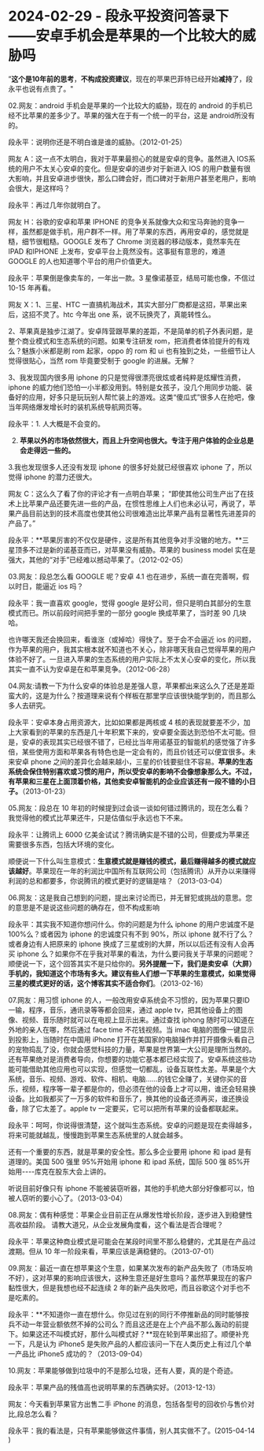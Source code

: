 # 2024-02-29 - 段永平投资问答录下——安卓手机会是苹果的一个比较大的威胁吗

”**这个是10年前的思考**，**不构成投资建议**，现在的苹果巴菲特已经开始**减持**了，段永平也说有点贵了。"

02.网友：android 手机会是苹果的一个比较大的威胁，现在的 android 的手机已经不比苹果的差多少了。苹果的强大在于有一个统一的平台，这是 android所没有的。

段永平：说明你还是不明白谁是谁的威胁。（2012-01-25）

网友 A：这一点不太明白，我对于苹果最担心的就是安卓的竞争。虽然进入 IOS系统的用户不太关心安卓的变化。但是安卓的进步对于新进入 IOS 的用户数量有很大影响，并且安卓进步很快，那么口碑会好，而口碑对于新用户甚至老用户，影响会很大，是这样吗？

段永平：再过几年你就明白了。

网友 H：谷歌的安卓和苹果 IPHONE 的竞争关系就像大众和宝马奔驰的竞争一样，虽然都是做手机，用户群不一样。用了苹果的东西，再用安卓的，感觉就是糙，细节很粗糙。GOOGLE 发布了 Chrome 浏览器的移动版本，竟然率先在 IPAD 和IPHONE 上发布，安卓平台上竟然没有。这事挺有意思的，难道 GOOGLE 的人也知道哪个平台的用户价值更大。

段永平：苹果倒是像卖车的，一年出一款。3 星像诺基亚，结局可能也像，不信过 10-15 年再看。

网友 X：1、三星、HTC 一直搞机海战术，其实大部分厂商都是这招，苹果出来后，这招不灵了。htc 今年出 one 系，说不玩换壳了，真能转性么。

2、苹果真是独步江湖了。安卓阵营跟苹果的差距，不是简单的机子外表问题，是整个商业模式和生态系统的问题。如果专注研发 rom，把消费者体验提升的有戏么？魅族小米都是刷 rom 起家，oppo 的 rom 和 ui 也有独到之处，一些细节让人觉得很贴心，当然 rom 毕竟要受制于 google 的进展。无解？

3、我发现国内很多用 iphone 的只是觉得很漂亮很炫或者纯粹是炫耀性消费，iphone 的威力他们恐怕一小半都没用到。特别是女孩子，没几个用同步功能、装备好的应用，好多只是玩玩别人帮忙装上的游戏。这类“傻瓜式”很多人在抢吧，像当年网络爆发增长时的装机系统导航网页等。

段永平：1. 人大概是不会变的。

2. **苹果以外的市场依然很大，而且上升空间也很大。专注于用户体验的企业总是会走得远一些的。**

3.我也发现很多人还没有发现 iphone 的很多好处就已经很喜欢 iphone 了，所以觉得 iphone 的潜力还很大。

网友 C：这么久了看了你的评论才有一点明白苹果； “即使其他公司生产出了在技术上比苹果产品还要先进一些的产品，在惯性思维上人们也未必认可，再说了，苹果产品目前达到的技术高度也使其他公司很难造出比苹果产品有显著性先进差异的产品了。”

段永平：**苹果厉害的不仅仅是硬件，这是所有其他竞争对手没辙的地方。**三星顶多不过是新的诺基亚而已，对苹果没有威胁。苹果的 business model 实在是强大，其他的“对手”已经难以撼动苹果了。（2012-02-05）

03.网友：段总怎么看 GOOGLE 呢？安卓 4.1 也在进步，系统一直在完善啊，假以时日，能逼近 ios 吗？

段永平：我一直喜欢 google，觉得 google 是好公司，但只是明白其部分的生意模式而已。所以前段时间把手里的一部分 google 换成苹果了，当时差 90 几块哈。

也许哪天我还会换回来，看谁涨（或掉哈）得快了。至于会不会逼近 ios 的问题，作为苹果的用户，我其实根本就不知道也不关心，除非哪天我自己觉得苹果的用户体验不好了。一旦进入苹果的生态系统的用户实际上不太关心安卓的变化，所以我其实一直不认为安卓是在和苹果竞争。（2012-06-28）

04.网友:请教一下为什么安卓的体验总是差强人意，苹果都出来这么久了还是差距蛮大的，这是为什么？按道理来说有个样板在那里学应该很快能学到的，而且那么多人去研究。

段永平：安卓本身占用资源大，比如如果都是两核或 4 核的表现就要差不少，加上大家看到的苹果的东西是几十年积累下来的，安卓要全面达到恐怕不太可能。但是，安卓的表现其实已经很不错了，已经比当年用诺基亚的智能机的感觉强了许多倍，某些使用方面和苹果各有特色也是一定会有的，而且价钱还可以便宜很多。未来安卓 phone 之间的差异化会越来越小，三星的价钱要挺住不容易。**苹果的生态系统会保住特别喜欢或习惯的用户，所以受安卓的影响不会像想象那么大。不过，有苹果和三星在上面顶着价格，其他卖安卓智能机的企业应该还有一段不错的小日子。**（2013-01-23）

05.网友：段总在 10 年初的时候提到过会谈一谈如何错过腾讯的，现在怎么看？我觉得他的模式比苹果还牛，只是估值似乎永远也下不来。

段永平：让腾讯上 6000 亿美金试试？腾讯确实是不错的公司，但要成为苹果还需要很多东西，包括大环境的变化。

顺便说一下什么叫生意模式：**生意模式就是赚钱的模式，最后赚得越多的模式就应该越好**。苹果现在一年的利润比中国所有互联网公司（包括腾讯）从开办以来赚得利润的总和都要多，你说腾讯的模式更好的逻辑是啥？（2013-03-04）

06.网友：这是我自己想到的问题，提出来讨论而已，并无冒犯或挑战的意思。您的意思是不是说这些问题的确存在，但不构成影响

段永平：其实我不知道你想问什么。你的问题是为什么 iphone 的用户忠诚度不是 100%么？或者因为 iphone 的忠诚度只有不到 90%，所以 iphone 就不行了么？或者身边有人把原来的 iphone 换成了三星或别的大屏，所以以后还有没有人会再买 iphone 么？如果你不在乎我对苹果的看法，为什么要问我关于苹果的问题呢？顺便说一下，这个回答其实不是只给你的。**另外提醒一下，我们是卖安卓（大屏）手机的，我知道这个市场有多大。建议有些人们想一下苹果的生意模式，如果觉得三星的模式更好的话，这个博客其实不适合你们**。（2013-02-16）

07.网友：用习惯 iphone 的人，一般改用安卓系统会不习惯的，因为苹果只要ID 一输，程序，音乐，通讯录等等都会回来，通过 apple tv，把其他设备上的图像、视频、音乐随时就可以在电视上显示出来。通过查找 iphong 随时可以知道在外地的亲人在哪，然后通过 face time 不花钱视频。当 imac 电脑的图像一键显示到投影上，当随时在中国用 iPhone 打开在美国家的电脑操作并打开摄像头看自己的宠物捣乱了没，你就会感觉科技的力量，苹果是世界第一大公司是理所当然的。还有苹果绝对是消费者导向，你想要的功能它基本都已经实现了。安卓系统这些功能可能借助其他应用也可以实现，但感觉一切都乱，设备互联性太差。苹果是个大系统，音乐、视频、游戏、软件、相机、电脑……的钱它全赚了，关键你买的音乐，视频，程序等一辈子都是你的，但必须在他的设备上才可以用，谁还会轻易换设备。比如我都买了一万多的软件和音乐了，换其他的设备还须再买，谁还换设备，除了它太差了。apple tv 一定要买，它可以把所有苹果的设备都联起来。

段永平：呵呵，你说得很清楚，这个就叫生态系统。安卓的问题是现在卖得越多，将来可能就越乱，慢慢跑到苹果生态系统里的人就会越多。

还有一个重要的东西，就是苹果的安全性。那么多企业要用 iphone 和 ipad 是有道理的。美国 500 强里 95%开始用 iphone 和 ipad 系统，国际 500 强 85%开始用----库克在股东大会上讲的。

听说目前好像只有 iphone 不能被装窃听器，其他的手机绝大部分好像都可以，怕被人窃听的要小心了。（2013-03-04）

08.网友：偶有种感觉：苹果企业目前正在从爆发性增长阶段，逐步进入到稳健性高收益阶段。 请教大道兄，从企业发展角度看，这个看法是否合理呢？

段永平：苹果这种商业模式是可能会在某段时间里不那么稳健的，尤其是在产品过渡期。但从 10 年一阶段来看，苹果应该是满稳健的。（2013-07-01）

09.网友：最近一直在想苹果这个生意，如果某次发布的新产品失败了（市场反响不好），这对苹果的影响应该很大，这种生意还是好生意吗？虽然苹果现在的客户黏性很大，但是我想也经不起连续 2 年的新产品失败吧，而且谷歌这个对手也不是吃素的。

段永平：**不知道你一直在想什么。你见过在别的同行不停推新品的同时能够按兵不动一年营业额依然不掉的公司么？而且这还是在上个产品不那么轰动的前提下。如果这还不叫模式好，那什么叫模式好？**现在轮到苹果出招了。顺便补充一下，凡是认为 iPhone5 是失败产品的人都应该问一下在人类历史上有过几个单一产品比 iPhone5 成功的？（2013-09-04）

10.网友：苹果能够做到垃圾中的不是那么垃圾，还有人要，真的是个奇迹。

段永平：苹果产品的残值高也说明苹果的东西确实好。（2013-12-13）

网友：今天看到苹果官方出售二手 iPhone 的消息，包括各型号的回收价与售价对比,段总怎么看？

段永平：我的看法是，只有苹果能够做这件事情，别人其实做不了。(2015-04-14 )